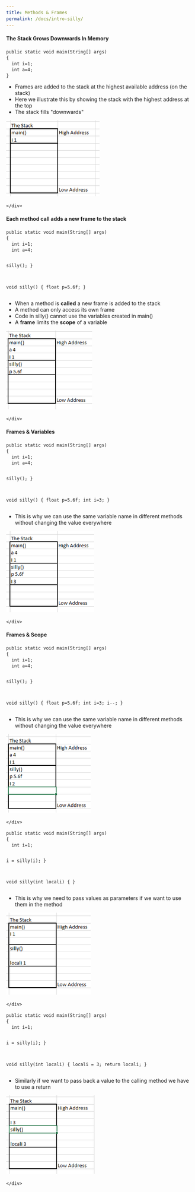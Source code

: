 ```yaml
---
title: Methods & Frames
permalink: /docs/intro-silly/
---
```


#### The Stack Grows Downwards In Memory
<div class="row">
    <div class="col-md-6">
            <pre><code class="language-java">public static void main(String[] args) 
{
  int i=1; 
  int a=4;
} 
</code></pre>
<ul>
<li>Frames are added to the stack at the highest available address (on the stack)</li>
<li>Here we illustrate this by showing the stack with the highest address at the top</li>
<li>The stack fills "downwards"</li>
</ul>
    </div>
    <div class="col-md-6">
<img src="/assets/img/stack-methods-1.png" alt="methods & frames">

    </div>
</div>



#### Each method call adds a new frame to the stack
<div class="row">
    <div class="col-md-6">
            <pre><code class="language-java">public static void main(String[] args) 
{
  int i=1; 
  int a=4;

  silly();
} 

void silly()
{
  float p=5.6f;
}
</code></pre>
<ul>
<li>When a method is <b>called</b> a new frame is added to the stack</li>
<li>A method can only access its own frame</li>
<li>Code in silly() cannot use the variables created in main()</li>
<li>A <b>frame</b> limits the <b>scope</b> of a variable</li>
</ul>
    </div>
    <div class="col-md-6">
<img src="/assets/img/stack-methods-2.png" alt="methods & frames">

    </div>
</div>


#### Frames & Variables
<div class="row">
    <div class="col-md-6">
            <pre><code class="language-java">public static void main(String[] args) 
{
  int i=1; 
  int a=4;

  silly();
} 

void silly()
{
  float p=5.6f;
  int i=3;
}
</code></pre>
<ul>
<li>This is why we can use the same variable name in different methods without changing the value everywhere
</li>
</ul>
    </div>
    <div class="col-md-6">
<img src="/assets/img/stack-methods-3.png" alt="methods & frames">

    </div>
</div>



#### Frames & Scope
<div class="row">
    <div class="col-md-6">
            <pre><code class="language-java">public static void main(String[] args) 
{
  int i=1; 
  int a=4;

  silly();
} 

void silly()
{
  float p=5.6f;
  int i=3;
  i--;
}
</code></pre>
<ul>
<li>This is why we can use the same variable name in different methods without changing the value everywhere
</li>
</ul>
    </div>
    <div class="col-md-6">
<img src="/assets/img/stack-methods-4.png" alt="methods & frames">

    </div>
</div>

<div class="row">
    <div class="col-md-6">
            <pre><code class="language-java">public static void main(String[] args) 
{
  int i=1; 

  i = silly(i);
} 

void silly(int locali)
{
}
</code></pre>
<ul>
<li>This is why we need to pass values as parameters if we want to use them in the method
</li>
</ul>
    </div>
    <div class="col-md-6">
<img src="/assets/img/stack-methods-5.png" alt="methods & frames">

    </div>
</div>


<div class="row">
    <div class="col-md-6">
            <pre><code class="language-java">public static void main(String[] args) 
{
  int i=1; 

  i = silly(i);
} 

void silly(int locali)
{
  locali = 3;
  return locali;
}
</code></pre>
<ul>
<li>Similarly if we want to pass back a value to the calling method we have to use a return 
</li>
</ul>
    </div>
    <div class="col-md-6">
<img src="/assets/img/stack-methods-6.png" alt="methods & frames">

    </div>
</div>


